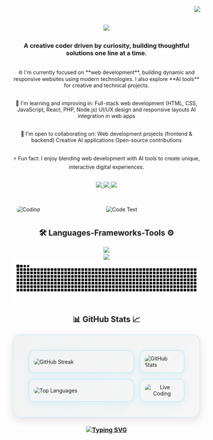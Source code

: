 <img align="right" src="https://visitor-badge.laobi.icu/badge?page_id=CodeShiran.visitor-badge&left_text=MyPageVisitors" />

<h1 align="center">
  <img src="https://readme-typing-svg.demolab.com?font=Fira+Code&size=35&pause=1000&width=435&lines=Hi+There+I'm+Shiran" />
</h1>

<h3 align="center">A creative coder driven by curiosity, building thoughtful solutions one line at a time.</h3>

<br/>

<div align="center">
  🌐 I'm currently focused on **web development**, building dynamic and responsive websites using modern technologies. I also explore **AI tools** for creative and technical projects. <br> <br>
  
  🌱 I'm learning and improving in:
   Full-stack web development (HTML, CSS, JavaScript, React, PHP, Node.js)
   UI/UX design and responsive layouts
   AI integration in web apps <br> <br>
  
  🤝 I'm open to collaborating on:
   Web development projects (frontend & backend)
   Creative AI applications
   Open-source contributions <br> <br>

   ⚡ Fun fact: I enjoy blending web development with AI tools to create unique, interactive digital experiences. <br> <br>

</div>

<div align="center">
  <a href="mailto:shiranlakshithareal@gmail.com">
    <img src="https://img.shields.io/badge/Gmail-D14836?style=for-the-badge&logo=gmail&logoColor=white" />
  </a>
  <a href="https://www.linkedin.com/in/shiran-lakshitha-b95324314/">
    <img src="https://img.shields.io/badge/LinkedIn-0077B5?style=for-the-badge&logo=linkedin&logoColor=white" />
  </a>
  <a href="https://wa.me/94785942488">
    <img src="https://img.shields.io/badge/WhatsApp-25D366?style=for-the-badge&logo=WhatsApp&logoColor=white" />
  </a>
</div>

<br/>

<!-- Live Coding Animation with Text in One Row -->
<div align="center">
  <table style="width: 100%; max-width: 800px; border-collapse: separate; border-spacing: 0; margin: 20px auto;">
    <tr>
      <td style="width: 70%; padding: 10px; vertical-align: middle;">
        <img src="https://media.giphy.com/media/qgQUggAC3Pfv687qPC/giphy.gif" alt="Coding" style="width: 100%; border-radius: 10px;" />
      </td>
      <td style="width: 30%; padding: 10px; vertical-align: middle; text-align: center;">
        <img src="https://readme-typing-svg.demolab.com?font=Fira+Code&size=16&duration=2500&pause=1000&color=FF6B6B&center=true&vCenter=true&multiline=true&width=200&height=150&lines=const+coder+%3D+%7B;++name%3A+'Shiran',;++love%3A+'JavaScript',;++skills%3A+%5B;+++++'React',;+++++'Node.js',;+++++'TypeScript';++%5D,;++goal%3A+'Build+Amazing';+++++++++'Apps';%7D;" alt="Code Text" />
      </td>
    </tr>
  </table>
</div>

<h2 align="center">🛠️ Languages-Frameworks-Tools ⚙️</h2>
  
<div align="center">
  <a href="https://skillicons.dev">
    <img src="https://skillicons.dev/icons?i=html,css,js,nodejs,express,typescript,react,java,spring" />
  </a>
  <br />
  <a href="https://skillicons.dev">
    <img src="https://skillicons.dev/icons?i=mongodb,mysql,postgres" />
  </a>
</div>

<div align="center">
  <picture>
    <source media="(prefers-color-scheme: light)" srcset="https://raw.githubusercontent.com/CodeShiran/CodeShiran/output/github-snake-dark.svg" />
    <source media="(prefers-color-scheme: dark)" srcset="https://raw.githubusercontent.com/CodeShiran/CodeShiran/output/github-snake.svg" />
    <img alt="github-snake" src="https://raw.githubusercontent.com/CodeShiran/CodeShiran/output/github-snake.svg" />
  </picture>
</div>

<h2 align="center">📊 GitHub Stats 📈</h2>

<div align="center">
  <table style="border-collapse: separate; border-spacing: 15px; background: linear-gradient(135deg, rgba(30, 41, 59, 0.05), rgba(15, 23, 42, 0.03)); padding: 25px; border-radius: 20px; box-shadow: 0 8px 25px rgba(0, 0, 0, 0.1); border: 2px solid rgba(97, 218, 251, 0.2); margin: 20px auto; width: 100%; max-width: 900px;">
    <tr>
      <td style="background: rgba(255, 255, 255, 0.02); border-radius: 15px; padding: 12px; border: 2px solid rgba(97, 218, 251, 0.3); box-shadow: 0 6px 20px rgba(97, 218, 251, 0.15); width: 50%;">
        <img src="https://streak-stats.demolab.com/?user=CodeShiran&count_private=true&theme=react&border_radius=12&hide_border=true&background=0D1117&stroke=61DAFB&ring=61DAFB&fire=FFA500&currStreakLabel=C9D1D9" alt="GitHub Streak" style="border-radius: 12px; width: 100%;" />
      </td>
      <td style="background: rgba(255, 255, 255, 0.02); border-radius: 15px; padding: 12px; border: 2px solid rgba(97, 218, 251, 0.3); box-shadow: 0 6px 20px rgba(97, 218, 251, 0.15); width: 50%;">
        <picture>
          <source
            srcset="https://github-readme-stats.vercel.app/api?username=CodeShiran&show_icons=true&theme=github_dark&border_radius=12&hide_border=true&bg_color=0D1117&title_color=61DAFB&text_color=C9D1D9&icon_color=61DAFB"
            media="(prefers-color-scheme: dark)"
          />
          <source
            srcset="https://github-readme-stats.vercel.app/api?username=CodeShiran&show_icons=true&theme=default&border_radius=12&hide_border=true&bg_color=FFFFFF&title_color=0366D6&text_color=24292E&icon_color=0366D6"
            media="(prefers-color-scheme: light), (prefers-color-scheme: no-preference)"
          />
          <img src="https://github-readme-stats.vercel.app/api?username=CodeShiran&show_icons=true&theme=github_dark&border_radius=12&hide_border=true&bg_color=0D1117&title_color=61DAFB&text_color=C9D1D9&icon_color=61DAFB" alt="GitHub Stats" style="border-radius: 12px; width: 100%;" />
        </picture>
      </td>
    </tr>
    <tr>
      <td style="background: rgba(255, 255, 255, 0.02); border-radius: 15px; padding: 12px; border: 2px solid rgba(97, 218, 251, 0.3); box-shadow: 0 6px 20px rgba(97, 218, 251, 0.15); width: 70%; vertical-align: center;">
        <img src="https://github-readme-stats.vercel.app/api/top-langs/?username=CodeShiran&theme=github_dark&border_radius=12&hide_border=true&bg_color=0D1117&title_color=61DAFB&text_color=C9D1D9&size_weight=0.5&count_weight=0.5&exclude_repo=github-readme-stats&layout=compact" alt="Top Languages" style="border-radius: 12px; width: 100%;" />
      </td>
      <td style="background: rgba(255, 255, 255, 0.02); border-radius: 15px; padding: 12px; border: 2px solid rgba(97, 218, 251, 0.3); box-shadow: 0 6px 20px rgba(97, 218, 251, 0.15); width: 30%; vertical-align: center; text-align: center;">
        <img src="https://media.giphy.com/media/L1R1tvI9svkIWwpVYr/giphy.gif" alt="Live Coding" style="border-radius: 12px; width: 100%; max-width: 200px; height: auto;" />
      </td>
    </tr>
  </table>
</div>

<h3 align="center">
  <a href="https://git.io/typing-svg"><img src="https://readme-typing-svg.demolab.com?font=Fira+Code&size=30&pause=1000&width=435&lines=Drop+me+a+line+anytime." alt="Typing SVG" /></a>
</h3>

<!-- Proudly created with GPRM ( https://gprm.itsvg.in ) -->
